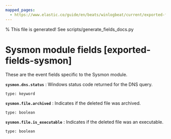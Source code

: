 ```yaml
---
mapped_pages:
  - https://www.elastic.co/guide/en/beats/winlogbeat/current/exported-fields-sysmon.html
---
```


% This file is generated! See scripts/generate_fields_docs.py

# Sysmon module fields [exported-fields-sysmon]

These are the event fields specific to the Sysmon module.

**`sysmon.dns.status`**
:   Windows status code returned for the DNS query.

    type: keyword


**`sysmon.file.archived`**
:   Indicates if the deleted file was archived.

    type: boolean


**`sysmon.file.is_executable`**
:   Indicates if the deleted file was an executable.

    type: boolean


